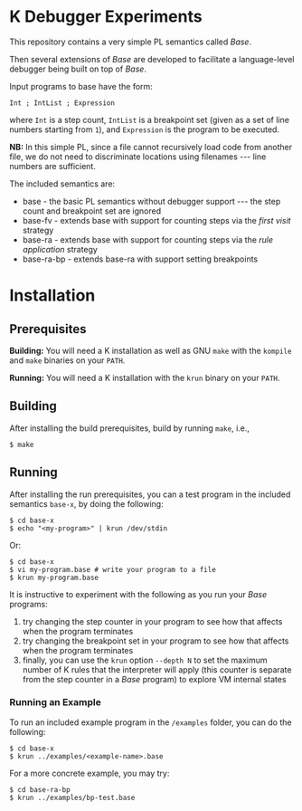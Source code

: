 # K Debugger Experiments

This repository contains a very simple PL semantics called _Base_.

Then several extensions of _Base_ are developed to facilitate a language-level debugger being built on top of _Base_.

Input programs to base have the form:

```
Int ; IntList ; Expression
```

where `Int` is a step count, `IntList` is a breakpoint set (given as a set of line numbers starting from `1`), and `Expression` is the program to be executed.

**NB:** In this simple PL, since a file cannot recursively load code from another file, we do not need to discriminate locations using filenames --- line numbers are sufficient.

The included semantics are:

-   base       - the basic PL semantics without debugger support --- the step count and breakpoint set are ignored
-   base-fv    - extends base with support for counting steps via the _first visit_ strategy
-   base-ra    - extends base with support for counting steps via the _rule application_ strategy
-   base-ra-bp - extends base-ra with support setting breakpoints

# Installation

## Prerequisites

**Building:** You will need a K installation as well as GNU `make` with the `kompile` and `make` binaries on your `PATH`.  

**Running:** You will need a K installation with the `krun` binary on your `PATH`.

## Building

After installing the build prerequisites, build by running `make`, i.e.,

```
$ make
```

## Running

After installing the run prerequisites, you can a test program in the included semantics `base-x`, by doing the following:

```
$ cd base-x
$ echo "<my-program>" | krun /dev/stdin
```

Or:

```
$ cd base-x
$ vi my-program.base # write your program to a file
$ krun my-program.base
```

It is instructive to experiment with the following as you run your _Base_ programs:

1.  try changing the step counter in your program to see how that affects when the program terminates
2.  try changing the breakpoint set in your program to see how that affects when the program terminates
3.  finally, you can use the `krun` option `--depth N` to set the maximum number of K rules that the interpreter will apply (this counter is separate from the step counter in a _Base_ program) to explore VM internal states

### Running an Example

To run an included example program in the `/examples` folder, you can do the following:

```
$ cd base-x
$ krun ../examples/<example-name>.base
```

For a more concrete example, you may try:

```
$ cd base-ra-bp
$ krun ../examples/bp-test.base
```
